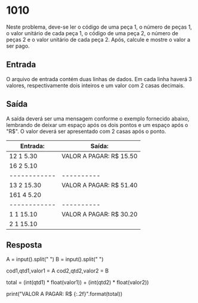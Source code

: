 # 1010
Neste problema, deve-se ler o código de uma peça 1, o número de peças 1, o valor unitário de cada peça 1, o código de uma peça 2, o número de peças 2 e o valor unitário de cada peça 2. Após, calcule e mostre o valor a ser pago.

## Entrada
O arquivo de entrada contém duas linhas de dados. Em cada linha haverá 3 valores, respectivamente dois inteiros e um valor com 2 casas decimais.

## Saída
A saída deverá ser uma mensagem conforme o exemplo fornecido abaixo, lembrando de deixar um espaço após os dois pontos e um espaço após o "R$". O valor deverá ser apresentado com 2 casas após o ponto.

**Entrada:**|**Saída:**
------------|----------
12 1 5.30|VALOR A PAGAR: R$ 15.50
16 2 5.10|
------------|----------
13 2 15.30|VALOR A PAGAR: R$ 51.40
161 4 5.20|
------------|----------
1 1 15.10|VALOR A PAGAR: R$ 30.20
2 1 15.10|

## Resposta
A = input().split(" ")
B = input().split(" ")

cod1,qtd1,valor1 = A
cod2,qtd2,valor2 = B

total = (int(qtd1) * float(valor1)) + (int(qtd2) * float(valor2))

print("VALOR A PAGAR: R$ {:.2f}".format(total))